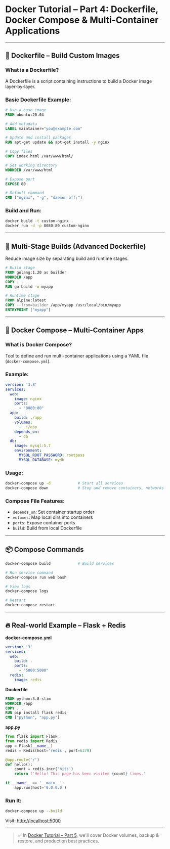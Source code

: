 # Docker Tutorial – Part 4: Dockerfile, Docker Compose & Multi-Container Applications

---


## 📝 Dockerfile – Build Custom Images

### What is a Dockerfile?
A Dockerfile is a script containing instructions to build a Docker image layer-by-layer.

### Basic Dockerfile Example:
```Dockerfile
# Use a base image
FROM ubuntu:20.04

# Add metadata
LABEL maintainer="you@example.com"

# Update and install packages
RUN apt-get update && apt-get install -y nginx

# Copy files
COPY index.html /var/www/html/

# Set working directory
WORKDIR /var/www/html

# Expose port
EXPOSE 80

# Default command
CMD ["nginx", "-g", "daemon off;"]
```

### Build and Run:
```bash
docker build -t custom-nginx .
docker run -d -p 8080:80 custom-nginx
```

---

## 🔁 Multi-Stage Builds (Advanced Dockerfile)
Reduce image size by separating build and runtime stages.

```Dockerfile
# Build stage
FROM golang:1.20 as builder
WORKDIR /app
COPY . .
RUN go build -o myapp

# Runtime stage
FROM alpine:latest
COPY --from=builder /app/myapp /usr/local/bin/myapp
ENTRYPOINT ["myapp"]
```

---

## 🧩 Docker Compose – Multi-Container Apps

### What is Docker Compose?
Tool to define and run multi-container applications using a YAML file (`docker-compose.yml`).

### Example:
```yaml
version: '3.8'
services:
  web:
    image: nginx
    ports:
      - "8080:80"
  app:
    build: ./app
    volumes:
      - .:/app
    depends_on:
      - db
  db:
    image: mysql:5.7
    environment:
      MYSQL_ROOT_PASSWORD: rootpass
      MYSQL_DATABASE: mydb
```

### Usage:
```bash
docker-compose up -d            # Start all services
docker-compose down             # Stop and remove containers, networks
```

### Compose File Features:
- `depends_on`: Set container startup order
- `volumes`: Map local dirs into containers
- `ports`: Expose container ports
- `build`: Build from local Dockerfile

---

## 📦 Compose Commands
```bash
docker-compose build            # Build services

# Run service command
docker-compose run web bash

# View logs
docker-compose logs

# Restart
docker-compose restart
```

---

## 🔥 Real-world Example – Flask + Redis

**docker-compose.yml**
```yaml
version: '3'
services:
  web:
    build: .
    ports:
      - "5000:5000"
  redis:
    image: redis
```

**Dockerfile**
```Dockerfile
FROM python:3.8-slim
WORKDIR /app
COPY . .
RUN pip install flask redis
CMD ["python", "app.py"]
```

**app.py**
```python
from flask import Flask
from redis import Redis
app = Flask(__name__)
redis = Redis(host='redis', port=6379)

@app.route('/')
def hello():
    count = redis.incr('hits')
    return f'Hello! This page has been visited {count} times.'

if __name__ == '__main__':
    app.run(host='0.0.0.0')
```

### Run It:
```bash
docker-compose up --build
```
Visit: [http://localhost:5000](http://localhost:5000)

---

> ✅ In [Docker Tutorial – Part 5](./docker_tutorial_part5.md), we'll cover Docker volumes, backup & restore, and production best practices.
